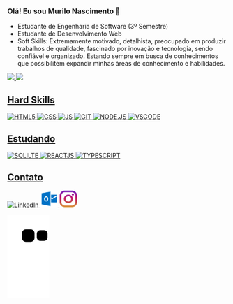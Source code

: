 ### Olá! Eu sou Murilo Nascimento 👋
+ Estudante de Engenharia de Software (3º Semestre)
+ Estudante de Desenvolvimento Web
+ Soft Skills: Extremamente motivado, detalhista, preocupado em produzir trabalhos de qualidade, fascinado por inovação e tecnologia, sendo confiável e organizado. Estando sempre em busca de conhecimentos que possibilitem expandir minhas áreas de conhecimento e habilidades.

<div>
  <a href="https://github.com/murilonicemento">
  <img height="180em" src="https://github-readme-stats.vercel.app/api?username=murilonicemento&show_icons=true&theme=dracula&include_all_commits=true&count_private=true"/>
  <img height="180em" src="https://github-readme-stats.vercel.app/api/top-langs/?username=murilonicemento&layout=compact&langs_count=7&theme=dracula"/>
</div>

## Hard Skills
<div style = "display: Inline_block">
  <img height = "38" width = "40" alt= "HTML5" src="https://cdn.jsdelivr.net/gh/devicons/devicon/icons/html5/html5-original.svg" />  
  <img height = "38" width = "40" alt= "CSS" src="https://cdn.jsdelivr.net/gh/devicons/devicon/icons/css3/css3-original.svg" />
  <img height = "38" width = "40" alt= "JS" src="https://cdn.jsdelivr.net/gh/devicons/devicon/icons/javascript/javascript-original.svg" />
  <img height = "38" width = "40" alt= "GIT" src="https://cdn.jsdelivr.net/gh/devicons/devicon/icons/git/git-original.svg" />
  <img height = "38" width = "40" alt = "NODE.JS" src="https://cdn.jsdelivr.net/gh/devicons/devicon/icons/nodejs/nodejs-original.svg" />
  <img height = "38" width = "40" alt= "VSCODE" src="https://cdn.jsdelivr.net/gh/devicons/devicon/icons/vscode/vscode-original.svg" />
</div>

## Estudando
<div style = "display: inline_block">
  <img height = "38" width = "40" alt = "SQLILTE" src="https://cdn.jsdelivr.net/gh/devicons/devicon/icons/sqlite/sqlite-original.svg" />
  <img height = "38" width = "40" alt = "REACTJS" src="https://cdn.jsdelivr.net/gh/devicons/devicon/icons/react/react-original.svg" />
  <img height = "38" width = "40" alt = "TYPESCRIPT" src="https://cdn.jsdelivr.net/gh/devicons/devicon/icons/typescript/typescript-original.svg" />
</div>

## Contato
<div>
  <a href = "https://www.linkedin.com/in/murilonicemento/" target = "_blank"> 
     <img height = "38" width = "40" alt= "LinkedIn" src = "https://cdn.jsdelivr.net/gh/devicons/devicon/icons/linkedin/linkedin-original.svg" />
  </a>
  <a href = "mailto: murilo_nascimento22@outlook.com?subject=subject text" target = "_blank">
     <img height = "38" width = "40" alt= "e-mail" src="img/outlook.svg" />
  </a>
  <a href = "https://www.instagram.com/murilonasciment22/" target = "_blank">
     <img height = "38" width = "40" alt= "e-mail" src="img/instagram.svg" />
  </a>
</div>

![Snake animation](https://github.com/murilonicemento/murilonicemento/blob/output/github-contribution-grid-snake.svg)
